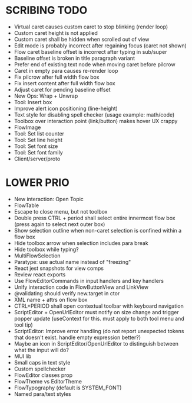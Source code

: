 SCRIBING TODO
=============
- Virtual caret causes custom caret to stop blinking (render loop)
- Custom caret height is not applied
- Custom caret shall be hidden when scrolled out of view
- Edit mode is probably incorrect after regaining focus (caret not shown)
- Flow caret baseline offset is incorrect after typing in sub/super
- Baseline offset is broken in title paragraph variant
- Prefer end of existing text node when moving caret before pilcrow
- Caret in empty para causes re-render loop
- Fix pilcrow after full width flow box
- Fix insert content after full width flow box
- Adjust caret for pending baseline offset
- New Ops: Wrap + Unwrap
- Tool: Insert box
- Improve alert icon positioning (line-height)
- Text style for disabling spell checker (usage example: math/code)
- Toolbox over interaction point (link/button) makes hover UX crappy
- FlowImage
- Tool: Set list counter
- Tool: Set line height
- Tool: Set font size
- Tool: Set font family
- Client/server/proto

LOWER PRIO
==========
- New interaction: Open Topic
- FlowTable
- Escape to close menu, but not toolbox
- Double press CTRL + period shall select entire innermost flow box (press again to select next outer box)
- Show selection outline when non-caret selection is confined within a flow box
- Hide toolbox arrow when selection includes para break
- Hide toolbox while typing?
- MultiFlowSelection
- Paratype: use actual name instead of "freezing"
- React jest snapshots for view comps
- Review react exports
- Use FlowEditorCommands in input handlers and key handlers
- Unify interaction code in FlowButtonView and LinkView
- @validating should verify new.target in ctor
- XML name + attrs on flow box
- CTRL+PERIOD shall open contextual toolbar with keyboard navigation
- ScriptEditor + OpenUrlEditor must notify on size change and trigger popper update (useContext for this. must apply to both tool menu and tool tip)
- ScriptEditor: Improve error handling (do not report unexpected tokens that doesn't exist. handle empty expression better?)
- Maybe an icon in ScriptEditor/OpenUrlEditor to distinguish between what the input will do?
- MUI lib
- Small caps in text style
- Custom spellchecker
- FlowEditor classes prop
- FlowTheme vs EditorTheme
- FlowTypography (default is SYSTEM_FONT)
- Named para/text styles
